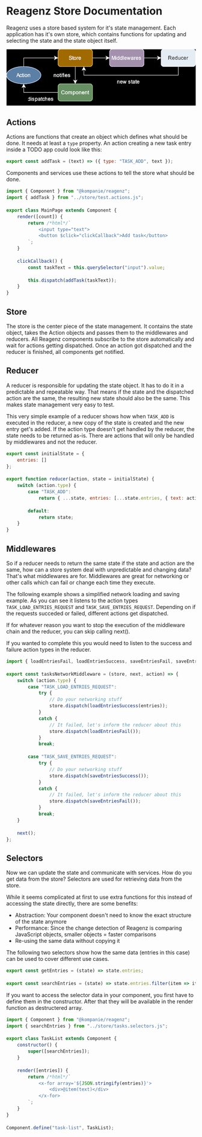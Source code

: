 # Reagenz Store Documentation

Reagenz uses a store based system for it's state management.
Each application has it's own store, which contains functions for updating and selecting the state and the state object itself.

![Store flow](./assets/StoreFlow.drawio.svg)

## Actions

Actions are functions that create an object which defines what should be done.
It needs at least a `type` property.
An action creating a new task entry inside a TODO app could look like this:

```js
export const addTask = (text) => ({ type: "TASK_ADD", text });
```

Components and services use these actions to tell the store what should be done.

```js
import { Component } from "@kompanie/reagenz";
import { addTask } from "../store/test.actions.js";

export class MainPage extends Component {
    render([count]) {
        return /*html*/`
            <input type="text">
            <button $click="clickCallback">Add task</button>
        `;
    }

    clickCallback() {
        const taskText = this.querySelector("input").value;

        this.dispatch(addTask(taskText));
    }
}
```

## Store

The store is the center piece of the state management.
It contains the state object, takes the Action objects and passes them to the middlewares and reducers.
All Reagenz components subscribe to the store automatically and wait for actions getting dispatched.
Once an action got dispatched and the reducer is finished, all components get notified.

## Reducer

A reducer is responsible for updating the state object.
It has to do it in a predictable and repeatable way.
That means if the state and the dispatched action are the same, the resulting new state should also be the same.
This makes state management very easy to test.

This very simple example of a reducer shows how when `TASK_ADD` is executed in the reducer,
a new copy of the state is created and the new entry get's added.
If the action type doesn't get handled by the reducer, the state needs to be returned as-is.
There are actions that will only be handled by middlewares and not the reducer.

```js
export const initialState = {
    entries: []
};

export function reducer(action, state = initialState) {
    switch (action.type) {
        case "TASK_ADD":
            return { ...state, entries: [...state.entries, { text: action.text }] };

        default:
            return state;
    }
}
```

## Middlewares

So if a reducer needs to return the same state if the state and action are the same, how can a store system deal with unpredictable and changing data?
That's what middlewares are for.
Middlewares are great for networking or other calls which can fail or change each time they execute.

The following example shows a simplified network loading and saving example.
As you can see it listens to the action types `TASK_LOAD_ENTRIES_REQUEST` and `TASK_SAVE_ENTRIES_REQUEST`.
Depending on if the requests succeded or failed, different actions get dispatched.

If for whatever reason you want to stop the execution of the middleware chain and the reducer, you can skip calling next().

If you wanted to complete this you would need to listen to the success and failure action types in the reducer.

```js
import { loadEntriesFail, loadEntriesSuccess, saveEntriesFail, saveEntriesSuccess } from "./example.actions.js";

export const tasksNetworkMiddleware = (store, next, action) => {
    switch (action.type) {
        case "TASK_LOAD_ENTRIES_REQUEST":
            try {
                // Do your networking stuff
                store.dispatch(loadEntriesSuccess(entries));
            }
            catch {
                // It failed, let's inform the reducer about this
                store.dispatch(loadEntriesFail());
            }
            break;

        case "TASK_SAVE_ENTRIES_REQUEST":
            try {
                // Do your networking stuff
                store.dispatch(saveEntriesSuccess());
            }
            catch {
                // It failed, let's inform the reducer about this
                store.dispatch(saveEntriesFail());
            }
            break;
    }

    next();
};

```

## Selectors

Now we can update the state and communicate with services.
How do you get data from the store?
Selectors are used for retrieving data from the store.

While it seems complicated at first to use extra functions for this instead of accessing the state directly, there are some benefits:

* Abstraction: Your component doesn't need to know the exact structure of the state anymore
* Performance: Since the change detection of Reagenz is comparing JavaScript objects, smaller objects = faster comparisons
* Re-using the same data without copying it

The following two selectors show how the same data (entries in this case) can be used to cover different use cases.

```js
export const getEntries = (state) => state.entries;

export const searchEntries = (state) => state.entries.filter(item => item.text.toLowerCase().includes(state.searchValue.toLowerCase()));
```

If you want to access the selector data in your component, you first have to define them in the constructor.
After that they will be available in the render function as destructered array.

```js
import { Component } from "@kompanie/reagenz";
import { searchEntries } from "../store/tasks.selectors.js";

export class TaskList extends Component {
    constructor() {
        super([searchEntries]);
    }

    render([entries]) {
        return /*html*/`
            <x-for array='${JSON.stringify(entries)}'>
                <div>@item(text)</div>
            </x-for>
        `;
    }
}

Component.define("task-list", TaskList);
```

